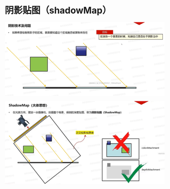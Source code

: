 # 阴影贴图（shadowMap）

![输入图片说明](/imgs/2025-02-24/Xystxk4pUs9EQxPo.png)

![输入图片说明](/imgs/2025-02-24/O5n74KyI0Xkk1SeU.png)
<!--stackedit_data:
eyJoaXN0b3J5IjpbLTE3Mjg0ODk1NTYsLTEyNDkwMTM2NTQsLT
g2OTcyNDAwOV19
-->